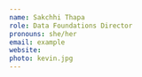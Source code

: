 ```yaml
---
name: Sakchhi Thapa
role: Data Foundations Director
pronouns: she/her
email: example
website: 
photo: kevin.jpg
---
```


